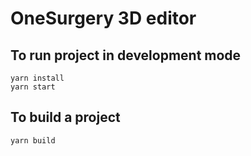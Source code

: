 # OneSurgery 3D editor

## To run project in development mode

```
yarn install
yarn start
```

## To build a project

```
yarn build
```